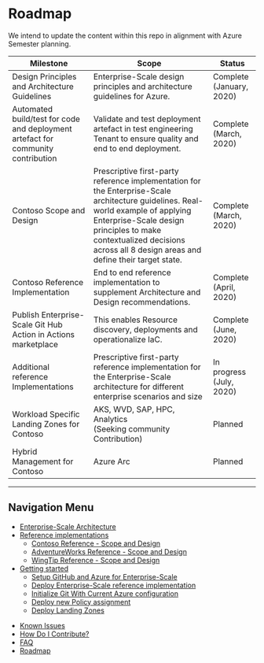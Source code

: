 
# Roadmap

We intend to update the content within this repo in alignment with Azure Semester planning.

| Milestone | Scope | Status |
|----------------------------------------------------------------------------------|-----------------------------------------------------------------------------------------------------------------------------------------------------------------------------------------------------------------------------------------------------|---------------------------|
| Design Principles and Architecture Guidelines | Enterprise-Scale design principles and architecture guidelines for Azure. | Complete (January, 2020)|
| Automated build/test for code and deployment artefact for community contribution | Validate and test deployment artefact in test engineering Tenant to ensure quality and end to end deployment. | Complete (March, 2020) |
| Contoso Scope and Design | Prescriptive first-party reference implementation for the Enterprise-Scale architecture guidelines. Real-world example of applying Enterprise-Scale design principles to make contextualized decisions across all 8 design areas and define their target state. | Complete (March, 2020) |
| Contoso Reference Implementation | End to end reference implementation to supplement Architecture and Design recommendations. | Complete (April, 2020) |
| Publish Enterprise-Scale Git Hub Action in Actions marketplace | This enables Resource discovery, deployments and operationalize IaC. | Complete (June, 2020) |
| Additional reference Implementations | Prescriptive first-party reference implementation for the Enterprise-Scale architecture for different enterprise scenarios and size | In progress (July, 2020) |
| Workload Specific Landing Zones for Contoso | AKS, WVD, SAP, HPC, Analytics <br/> (Seeking community Contribution) |  Planned |
| Hybrid Management for Contoso | Azure Arc | Planned |

---

## Navigation Menu

* [Enterprise-Scale Architecture](./EnterpriseScale-Architecture.md)
* [Reference implementations](./reference/Readme.md)
  * [Contoso Reference - Scope and Design](./reference/contoso/Readme.md)
  * [AdventureWorks Reference - Scope and Design](./reference/adventureworks/README.md)
  * [WingTip Reference - Scope and Design](./reference/wingtip/README.md)
* [Getting started](./Deploy/getting-started.md)
  * [Setup GitHub and Azure for Enterprise-Scale](./Deploy/setup-github.md)
  * [Deploy Enterprise-Scale reference implementation](./Deploy/configure-own-environment.md)
  * [Initialize Git With Current Azure configuration](./Deploy/discover-environment.md)
  * [Deploy new Policy assignment](./Deploy/deploy-new-policy-assignment.md)
  * [Deploy Landing Zones](./Deploy/deploy-landing-zones.md)
<!--  * [Deploy new Policy Definition](./Deploy/deploy-new-deploy-new-policy-definition.md) -->
* [Known Issues](./EnterpriseScale-Known-Issues.md)
* [How Do I Contribute?](./EnterpriseScale-Contribution.md)
* [FAQ](./EnterpriseScale-FAQ.md)
* [Roadmap](./EnterpriseScale-roadmap.md)